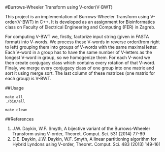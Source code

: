 #Burrows-Wheeler Transform using V-order(V-BWT)

This project is an implementation of Burrows-Wheeler Transform using V-order(V-BWT) in C++. It is developed as an assignment for Bioinformatics class on Faculty of Electrical Engineering and Computing (FER) in Zagreb.

For computing V-BWT we, firstly, factorize input string (given in FASTA format) into V-words. We process these V-words in reverse order(from right to left) grouping them into groups of V-words with the same maximal letter. Each V-word in a group has to have the same number of V-letters as the longest V-word in group, so we homogenize them. For each V-word we then create conjugacy class which contains every rotation of that V-word. Finaly, we merge every conjugacy class of one group into one matrix and sort it using merge sort. The last column of these matrices (one matrix for each group) is V-BWT.

##Usage
```
make all
./bin/all

make clean
```

##References
1. J.W. Daykin, W.F. Smyth, A bijective variant of the Burrows-Wheeler Transform using V-order, Theoret. Comput. Sci. 531 (2014) 77-89
2. D.E. Daykin, J.W. Daykin, W.F. Smyth, A linear partitioning algorithm for Hybrid Lyndons using V-order, Theoret. Comput. Sci. 483 (2013) 149-161
